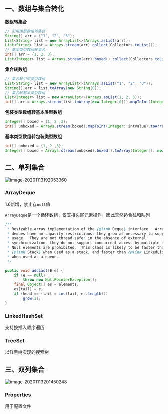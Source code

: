 ## 一、数组与集合转化

**数组转集合**

```java
// 引用类型数组转集合
String[] arr = {"1", "2", "3"};
List<String> list = new ArrayList<>(Arrays.asList(arr));
List<String> list = Arrays.stream(arr).collect(Collectors.toList());
// 基本类型数组转集合
int[] arr = {1, 2, 3};
List<Integer> list = Arrays.stream(arr).boxed().collect(Collectors.toList());
```

**集合转数组**

```java
// 集合转引用类型数组
List<String> list = new ArrayList<>(Arrays.asList("1", "2", "3"));
String[] arr = list.toArray(new String[0]);
// 集合转基本类型数组
List<Integer> list = new ArrayList<>(Arrays.asList(1, 2, 3));
int[] arr = Arrays.stream(list.toArray(new Integer[0])).mapToInt(Integer::intValue).toArray();
```

**包装类型数组转基本类型数组**

```java
Integer[] boxed = {1, 2 ,3};
int[] unboxed = Arrays.stream(boxed).mapToInt(Integer::intValue).toArray();
```

**基本类型数组转包装类型数组**

```java
int[] unboxed = {1, 2 ,3};
Integer[] boxed = Arrays.stream(unboxed).boxed().toArray(Integer[]::new);
```

## 二、单列集合

![image-20201113192053360](https://gitee.com/p8t/picbed/raw/master/imgs/20201113192054.png)

### ArrayDeque

1.6新增，禁止存`null`值

`ArrayDeque`是一个循环数组，仅支持头尾元素操作，因此天然适合栈和队列

```java
/**
 * Resizable-array implementation of the {@link Deque} interface.  Array
 * deques have no capacity restrictions; they grow as necessary to support
 * usage.  They are not thread-safe; in the absence of external
 * synchronization, they do not support concurrent access by multiple threads.
 * Null elements are prohibited.  This class is likely to be faster than
 * {@link Stack} when used as a stack, and faster than {@link LinkedList}
 * when used as a queue.
 */

public void addLast(E e) {
    if (e == null)
        throw new NullPointerException();
    final Object[] es = elements;
    es[tail] = e;
    if (head == (tail = inc(tail, es.length)))
        grow(1);
}
```

### LinkedHashSet

支持按插入顺序遍历

### TreeSet

以红黑树实现的搜索树

## 三、双列集合

![image-20201113201450248](https://gitee.com/p8t/picbed/raw/master/imgs/20201113201451.png)

### Properties

用于配置文件
